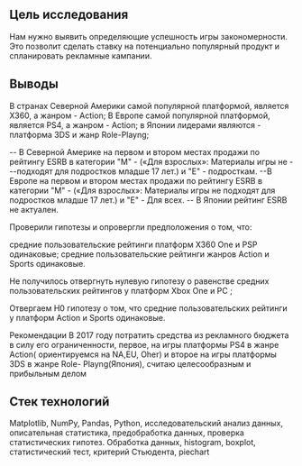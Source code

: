 ## Цель исследования
Нам нужно выявить определяющие успешность игры закономерности. Это позволит сделать ставку на потенциально популярный продукт и спланировать рекламные кампании.

## Выводы
В странах Северной Америки самой популярной платформой, является X360, а жанром - Action; В Европе самой популярной платформой, является PS4, а жанром - Action;
в Японии лидерами являются - платформа 3DS и жанр Role-Playng;

-- В Северной Америке на первом и втором местах продажи по рейтингу ESRB в категории "М" - («Для взрослых»: Материалы игры не ---подходят для подростков младше 17 лет.)
и "Е" - подросткам. --В Европе на первом и втором местах продажи по рейтингу ESRB в категории "М" - («Для взрослых»: Материалы игры не подходят для подростков младше 
17 лет.) и "Е" - Для всех. -- В Японии рейтинг ESRB не актуален.

Проверили гипотезы и опровергли предположения о том, что:

cредние пользовательские рейтинги платформ X360 One и PSP одинаковые; средние пользовательские рейтинги жанров Action и Sports одинаковые.

Не получилось отвергнуть нулевую гипотезу о равенстве средних пользовательских рейтингов у платформ Xbox One и PC ;

Отвергаем Н0 гипотезу о том, что средние пользовательских рейтинги у платформ Action и Sports одинаковые.

Рекомендации В 2017 году потратить средства из рекламного бюджета в силу его ограниченности, первое, на игры платформы PS4 в жанре Action( ориентируемся на NA,EU, Oher)
и второе на игры платформы 3DS в жанре Role- Playng(Япония), считаю целесообразным и прибыльным делом

## Стек технологий
Matplotlib, NumPy, Pandas, Python, исследовательский анализ данных, описательная статистика, предобработка данных, проверка статистических гипотез. Обработка данных, histogram, boxplot, статистический тест,
критерий Стьюдента, piechart
